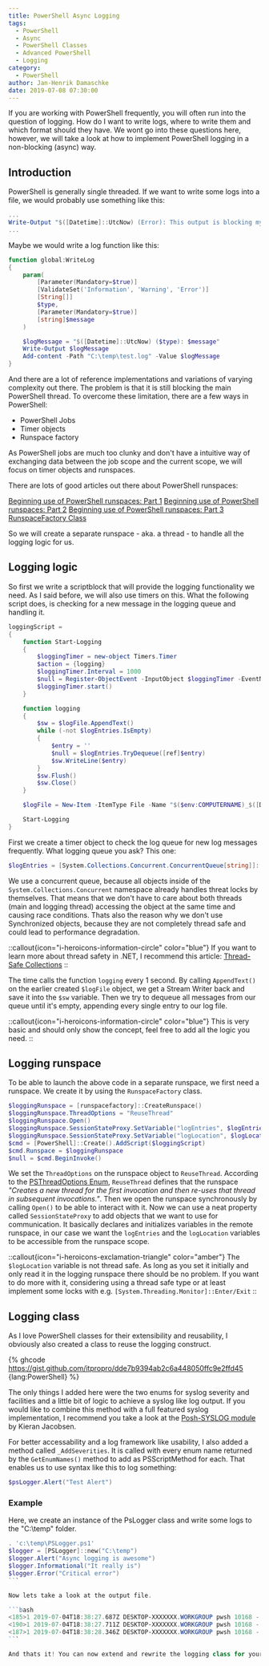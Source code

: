 ```yaml
---
title: PowerShell Async Logging
tags:
  - PowerShell
  - Async
  - PowerShell Classes
  - Advanced PowerShell
  - Logging
category:
  - PowerShell
author: Jan-Henrik Damaschke
date: 2019-07-08 07:30:00
---
```


If you are working with PowerShell frequently, you will often run into the question of logging. How do I want to write logs, where to write them and which format should they have. We wont go into these questions here, however, we will take a look at how to implement PowerShell logging in a non-blocking (async) way.

<!-- more -->
<!-- toc -->

## Introduction

PowerShell is generally single threaded. If we want to write some logs into a file, we would probably use something like this:

```powershell
...
Write-Output "$([Datetime]::UtcNow) (Error): This output is blocking my shell" | Out-File C:\temp\test.log -Append
...
```

Maybe we would write a log function like this:

```powershell
function global:WriteLog
{
    param(
        [Parameter(Mandatory=$true)]
        [ValidateSet('Information', 'Warning', 'Error')]
        [String[]]
        $type,
        [Parameter(Mandatory=$true)]
        [string]$message
    )

    $logMessage = "$([Datetime]::UtcNow) ($type): $message"
    Write-Output $logMessage
    Add-content -Path "C:\temp\test.log" -Value $logMessage
}
```

And there are a lot of reference implementations and variations of varying complexity out there. The problem is that it is still blocking the main PowerShell thread.
To overcome these limitation, there are a few ways in PowerShell:

- PowerShell Jobs
- Timer objects
- Runspace factory

As PowerShell jobs are much too clunky and don't have a intuitive way of exchanging data between the job scope and the current scope, we will focus on timer objects and runspaces.

There are lots of good articles out there about PowerShell runspaces:

[Beginning use of PowerShell runspaces: Part 1](https://devblogs.microsoft.com/scripting/beginning-use-of-powershell-runspaces-part-1)
[Beginning use of PowerShell runspaces: Part 2](https://devblogs.microsoft.com/scripting/beginning-use-of-powershell-runspaces-part-2)
[Beginning use of PowerShell runspaces: Part 3](https://devblogs.microsoft.com/scripting/beginning-use-of-powershell-runspaces-part-3)
[RunspaceFactory Class](https://docs.microsoft.com/en-us/dotnet/api/system.management.automation.runspaces.runspacefactory?view=pscore-6.2.0)

So we will create a separate runspace - aka. a thread - to handle all the logging logic for us.

## Logging logic

So first we write a scriptblock that will provide the logging functionality we need. As I said before, we will also use timers on this. What the following script does, is checking for a new message in the logging queue and handling it.

```powershell
loggingScript =
{
    function Start-Logging
    {
        $loggingTimer = new-object Timers.Timer
        $action = {logging}
        $loggingTimer.Interval = 1000
        $null = Register-ObjectEvent -InputObject $loggingTimer -EventName elapsed -Sourceidentifier loggingTimer -Action $action
        $loggingTimer.start()
    }

    function logging
    {
        $sw = $logFile.AppendText()
        while (-not $logEntries.IsEmpty)
        {
            $entry = ''
            $null = $logEntries.TryDequeue([ref]$entry)
            $sw.WriteLine($entry)
        }
        $sw.Flush()
        $sw.Close()
    }

    $logFile = New-Item -ItemType File -Name "$($env:COMPUTERNAME)_$([DateTime]::UtcNow.ToString(`"yyyyMMddTHHmmssZ`")).log" -Path $logLocation

    Start-Logging
}
```

First we create a timer object to check the log queue for new log messages frequently. What logging queue you ask? This one:

```powershell
$logEntries = [System.Collections.Concurrent.ConcurrentQueue[string]]::new()
```

We use a concurrent queue, because all objects inside of the `System.Collections.Concurrent` namespace already handles threat locks by themselves. That means that we don't have to care about both threads (main and logging thread) accessing the object at the same time and causing race conditions. Thats also the reason why we don't use Synchronized objects, because they are not completely thread safe and could lead to performance degradation.

::callout{icon="i-heroicons-information-circle" color="blue"}
If you want to learn more about thread safety in .NET, I recommend this article: [Thread-Safe Collections](https://docs.microsoft.com/en-us/dotnet/standard/collections/thread-safe)
::

The time calls the function `logging` every 1 second. By calling `AppendText()` on the earlier created `$logFile` object, we get a Stream Writer back and save it into the `$sw` variable.
Then we try to dequeue all messages from our queue until it's empty, appending every single entry to our log file.

::callout{icon="i-heroicons-information-circle" color="blue"}
This is very basic and should only show the concept, feel free to add all the logic you need.
::

## Logging runspace

To be able to launch the above code in a separate runspace, we first need a runspace. We create it by using the `RunspaceFactory` class.

```powershell
$loggingRunspace = [runspacefactory]::CreateRunspace()
$loggingRunspace.ThreadOptions = "ReuseThread"
$loggingRunspace.Open()
$loggingRunspace.SessionStateProxy.SetVariable("logEntries", $logEntries)
$loggingRunspace.SessionStateProxy.SetVariable("logLocation", $logLocation)
$cmd = [PowerShell]::Create().AddScript($loggingScript)
$cmd.Runspace = $loggingRunspace
$null = $cmd.BeginInvoke()
```

We set the `ThreadOptions` on the runspace object to `ReuseThread`.
According to the [PSThreadOptions Enum](https://docs.microsoft.com/en-us/dotnet/api/system.management.automation.runspaces.psthreadoptions?view=pscore-6.2.0), `ReuseThread` defines that the runspace _"Creates a new thread for the first invocation and then re-uses that thread in subsequent invocations."_.
Then we open the runspace synchronously by calling `Open()` to be able to interact with it.
Now we can use a neat property called `SessionStateProxy` to add objects that we want to use for communication.
It basically declares and initializes variables in the remote runspace, in our case we want the `logEntries` and the `logLocation` variables to be accessible from the runspace scope.

::callout{icon="i-heroicons-exclamation-triangle" color="amber"}
The `$logLocation` variable is not thread safe. As long as you set it initially and only read it in the logging runspace there should be no problem. If you want to do more with it, considering using a thread safe type or at least implement some locks with e.g. `[System.Threading.Monitor]::Enter/Exit`
::

## Logging class

As I love PowerShell classes for their extensibility and reusability, I obviously also created a class to reuse the logging construct.

{% ghcode <https://gist.github.com/itpropro/dde7b9394ab2c6a448050ffc9e2ffd45> {lang:PowerShell} %}

The only things I added here were the two enums for syslog severity and facilities and a little bit of logic to achieve a syslog like log output. If you would like to combine this method with a full featured syslog implementation, I recommend you take a look at the [Posh-SYSLOG module](https://www.powershellgallery.com/packages/Posh-SYSLOG/4.0) by Kieran Jacobsen.

For better accessability and a log framework like usability, I also added a method called `_AddSeverities`. It is called with every enum name returned by the `GetEnumNames()` method to add as PSScriptMethod for each.
That enables us to use syntax like this to log something:

```powershell
$psLogger.Alert("Test Alert")
```

### Example

Here, we create an instance of the PsLogger class and write some logs to the "C:\temp" folder.

````powershell
. 'c:\temp\PSLogger.ps1'
$logger = [PSLogger]::new("C:\temp")
$logger.Alert("Async logging is awesome")
$logger.Informational("It really is")
$logger.Error("Critical error")
```

Now lets take a look at the output file.

```bash
<185>1 2019-07-04T18:38:27.687Z DESKTOP-XXXXXXX.WORKGROUP pwsh 10168 - - Async logging is awesome
<190>1 2019-07-04T18:38:27.711Z DESKTOP-XXXXXXX.WORKGROUP pwsh 10168 - - It really is
<187>1 2019-07-04T18:38:28.346Z DESKTOP-XXXXXXX.WORKGROUP pwsh 10168 - - Critical error
```

And thats it! You can now extend and rewrite the logging class for your needs and don't forget to check in frequently for my next post about logging into Azure append blobs :smiley:
````
